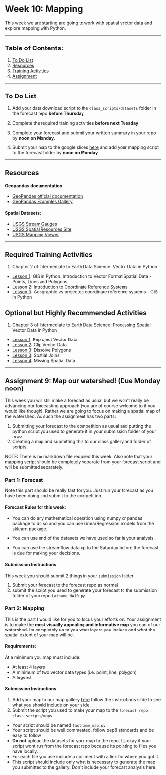 # Week 10: Mapping
This week we are starting are going to work with spatial vector data and explore mapping with Python.
____
## Table of Contents:
1. [ To Do List](#todo)
1. [ Resources](#resources)
1. [ Training Activities](#training)
1. [ Assignment](#assignment)

___
<a name="todo"></a>
## To Do List
1. Add your data download script to the `class_scripts/datasets` folder in the forecast repo **before Thursday**

2. Complete the required training activities **before next Tuesday**

3. Complete your forecast and submit your written summary in your repo by **noon on Monday**.

4. Submit your map to the google slides [here](https://docs.google.com/presentation/d/1Vx_A2FNrRM-08SPloBi5PI6AXIRu9lNdMyihj0gkxdE/edit?usp=sharing) and add your mapping script to the forecast folder by **noon on Monday**

___
<a name="resources"></a>
## Resources
#### Geopandas documentation
- [GeoPandas official documentation](https://geopandas.org/)
- [GeoPandas Examples Gallery](https://geopandas.org/gallery/index.html)

#### Spatial Datasets:
- [USGS Stream Gauges](https://water.usgs.gov/GIS/metadata/usgswrd/XML/gagesII_Sept2011.xml#stdorder)
- [USGS Spatial Resources Site](https://www.usgs.gov/core-science-systems/ngp/national-hydrography/access-national-hydrography-products)
- [USGS Mapping Viewer](https://viewer.nationalmap.gov/basic/?basemap=b1&category=nhd&title=NHD%20View)
___
<a name="training"></a>
## Required Training Activities
1. Chapter 2 of Intermediate to Earth Data Science: Vector Data in Python
  - [Lesson 1](https://www.earthdatascience.org/courses/use-data-open-source-python/intro-vector-data-python/spatial-data-vector-shapefiles/): GIS in Python: Introduction to Vector Format Spatial Data - Points, Lines and Polygons
 - [Lesson 2](https://www.earthdatascience.org/courses/use-data-open-source-python/intro-vector-data-python/spatial-data-vector-shapefiles/intro-to-coordinate-reference-systems-python/): Introduction to Coordinate Reference Systems
 - [Lesson 3](https://www.earthdatascience.org/courses/use-data-open-source-python/intro-vector-data-python/spatial-data-vector-shapefiles/geographic-vs-projected-coordinate-reference-systems-python/): Geographic vs projected coordinate reference systems - GIS in Python

## Optional but Highly Recommended Activities
1. Chapter 3 of Intermediate to Earth Data Science: Processing Spatial Vector Data in Python
  - [Lesson 1](https://www.earthdatascience.org/courses/use-data-open-source-python/intro-vector-data-python/vector-data-processing/reproject-vector-data-in-python/): Reproject Vector Data
 - [Lesson 2](https://www.earthdatascience.org/courses/use-data-open-source-python/intro-vector-data-python/vector-data-processing/clip-vector-data-in-python-geopandas-shapely/): Clip Vector Data
 - [Lesson 3](https://www.earthdatascience.org/courses/use-data-open-source-python/intro-vector-data-python/vector-data-processing/dissolve-polygons-in-python-geopandas-shapely/): Dissolve Polygons
  - [Lesson 3](https://www.earthdatascience.org/courses/use-data-open-source-python/intro-vector-data-python/vector-data-processing/spatial-joins-in-python-geopandas-shapely/): Spatial Joins
  - [Lesson 4](https://www.earthdatascience.org/courses/use-data-open-source-python/intro-vector-data-python/vector-data-processing/missing-data-vector-data-in-python/): Missing Spatial Data

___
<a name="assignment"></a>
## Assignment 9: Map our watershed! (Due Monday noon)
This week you will still make a forecast as usual but we won't really be advancing our forecasting approach (you are of course welcome to if you would like though). Rather we are going to focus on making a spatial map of the watershed. As such the assignment has two parts:
 1. Submitting your forecast to the competition as usual and putting the python script you used to generate it in your submission folder of your repo
 2. Creating a map and submitting this to our class gallery and folder of scripts.

 NOTE: There is no markdown file required this week. Also note that your mapping script should be completely separate from your forecast script and will be submitted separately.  

### Part 1: Forecast
Note this part should be really fast for you. Just run your forecast as you have been doing and submit to the competition.

#### Forecast Rules for this week:
- You can do any mathematical operation using numpy or pandas package to do so and you can use LinearRegression models from the sklearn package.  

- You can use and of the datasets we have used so far in your analysis.

- You can use the streamflow data up to the Saturday before the forecast is due for making your decisions.

#### Submission Instructions
This week you should submit 2 things in your `submission` folder
  1. Submit your forecast to the forecast repo as normal
  2. submit the script you used to generate your forecast to the submission folder of your repo `Latname_HW10.py`

### Part 2: Mapping
This is the part I would like for you to focus your efforts on. Your assignment is to make the **most visually appealing and informative map** you can of our watershed. Its completely up to you what layers you include and what the spatial extent of your map will be.

#### Requirements:
At a minimum you map must include:
- At least 4 layers
- A minimum of two vector data types (i.e. point, line, polygon)
- A legend

#### Submission Instructions
1.  Add your map to our map gallery [here](https://docs.google.com/presentation/d/1Vx_A2FNrRM-08SPloBi5PI6AXIRu9lNdMyihj0gkxdE/edit?usp=sharing) follow the instructions slide to see what you should include on your slide.
2. Submit the script you used to make your map to the `forecast repo` `class_scripts/maps`
  - Your script should be named `lastname_map.py`
  - Your script should be well commented, follow pep8 standards and be easy to follow.
  - **Do not** upload the datasets for your map to the repo. Its okay if your script wont run from the forecast repo because its pointing to files you have locally.
  - For each file you use include a comment with a link for where you got it.
  - This script should include only what is necessary to generate the map you submitted to the gallery. Don't include your forecast analysis here.
